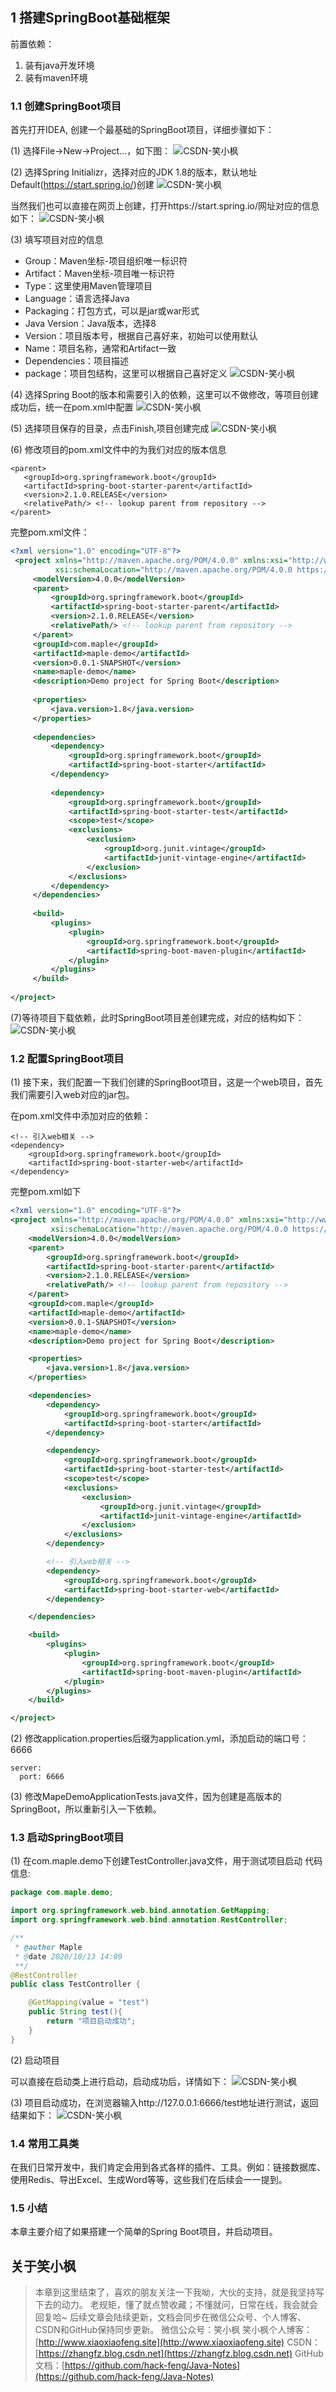 ## 1 搭建SpringBoot基础框架

前置依赖：

1. 装有java开发环境
2. 装有maven环境

### 1.1 创建SpringBoot项目

首先打开IDEA, 创建一个最基础的SpringBoot项目，详细步骤如下：

 (1) 选择File->New->Project...，如下图：
 ![CSDN-笑小枫](http://file.xiaoxiaofeng.site/blog/image/1.1-1.jpg)

 (2) 选择Spring Initializr，选择对应的JDK 1.8的版本，默认地址Default(https://start.spring.io/)创建
 ![CSDN-笑小枫](http://file.xiaoxiaofeng.site/blog/image/1.1-2.jpg)

 当然我们也可以直接在网页上创建，打开https://start.spring.io/网址对应的信息如下：
 ![CSDN-笑小枫](http://file.xiaoxiaofeng.site/blog/image/1.1-6.jpg)

 (3) 填写项目对应的信息

 * Group：Maven坐标-项目组织唯一标识符
 * Artifact：Maven坐标-项目唯一标识符
 * Type：这里使用Maven管理项目
 * Language：语言选择Java
 * Packaging：打包方式，可以是jar或war形式
 * Java Version：Java版本，选择8
 * Version：项目版本号，根据自己喜好来，初始可以使用默认
 * Name：项目名称，通常和Artifact一致
 * Dependencies：项目描述
 * package：项目包结构，这里可以根据自己喜好定义
   ![CSDN-笑小枫](http://file.xiaoxiaofeng.site/blog/image/1.1-3.jpg)

 (4) 选择Spring Boot的版本和需要引入的依赖，这里可以不做修改，等项目创建成功后，统一在pom.xml中配置
 ![CSDN-笑小枫](http://file.xiaoxiaofeng.site/blog/image/1.1-4.jpg)

 (5) 选择项目保存的目录，点击Finish,项目创建完成
 ![CSDN-笑小枫](http://file.xiaoxiaofeng.site/blog/image/1.1-5.jpg)

 (6) 修改项目的pom.xml文件中的<parent>为我们对应的版本信息

 ~~~
<parent>
    <groupId>org.springframework.boot</groupId>
    <artifactId>spring-boot-starter-parent</artifactId>
    <version>2.1.0.RELEASE</version>
    <relativePath/> <!-- lookup parent from repository -->
</parent>
 ~~~

完整pom.xml文件：

~~~xml
<?xml version="1.0" encoding="UTF-8"?>
 <project xmlns="http://maven.apache.org/POM/4.0.0" xmlns:xsi="http://www.w3.org/2001/XMLSchema-instance"
          xsi:schemaLocation="http://maven.apache.org/POM/4.0.0 https://maven.apache.org/xsd/maven-4.0.0.xsd">
     <modelVersion>4.0.0</modelVersion>
     <parent>
         <groupId>org.springframework.boot</groupId>
         <artifactId>spring-boot-starter-parent</artifactId>
         <version>2.1.0.RELEASE</version>
         <relativePath/> <!-- lookup parent from repository -->
     </parent>
     <groupId>com.maple</groupId>
     <artifactId>maple-demo</artifactId>
     <version>0.0.1-SNAPSHOT</version>
     <name>maple-demo</name>
     <description>Demo project for Spring Boot</description>
 
     <properties>
         <java.version>1.8</java.version>
     </properties>
 
     <dependencies>
         <dependency>
             <groupId>org.springframework.boot</groupId>
             <artifactId>spring-boot-starter</artifactId>
         </dependency>
 
         <dependency>
             <groupId>org.springframework.boot</groupId>
             <artifactId>spring-boot-starter-test</artifactId>
             <scope>test</scope>
             <exclusions>
                 <exclusion>
                     <groupId>org.junit.vintage</groupId>
                     <artifactId>junit-vintage-engine</artifactId>
                 </exclusion>
             </exclusions>
         </dependency>
     </dependencies>
 
     <build>
         <plugins>
             <plugin>
                 <groupId>org.springframework.boot</groupId>
                 <artifactId>spring-boot-maven-plugin</artifactId>
             </plugin>
         </plugins>
     </build>
 
</project>
~~~

 (7)等待项目下载依赖，此时SpringBoot项目差创建完成，对应的结构如下：
 ![CSDN-笑小枫](http://file.xiaoxiaofeng.site/blog/image/1.1-7.jpg)

### 1.2 配置SpringBoot项目

(1) 接下来，我们配置一下我们创建的SpringBoot项目，这是一个web项目，首先我们需要引入web对应的jar包。

在pom.xml文件中添加对应的依赖：

~~~
<!-- 引入web相关 -->
<dependency>
    <groupId>org.springframework.boot</groupId>
    <artifactId>spring-boot-starter-web</artifactId>
</dependency>
~~~

完整pom.xml如下

~~~xml
<?xml version="1.0" encoding="UTF-8"?>
<project xmlns="http://maven.apache.org/POM/4.0.0" xmlns:xsi="http://www.w3.org/2001/XMLSchema-instance"
         xsi:schemaLocation="http://maven.apache.org/POM/4.0.0 https://maven.apache.org/xsd/maven-4.0.0.xsd">
    <modelVersion>4.0.0</modelVersion>
    <parent>
        <groupId>org.springframework.boot</groupId>
        <artifactId>spring-boot-starter-parent</artifactId>
        <version>2.1.0.RELEASE</version>
        <relativePath/> <!-- lookup parent from repository -->
    </parent>
    <groupId>com.maple</groupId>
    <artifactId>maple-demo</artifactId>
    <version>0.0.1-SNAPSHOT</version>
    <name>maple-demo</name>
    <description>Demo project for Spring Boot</description>

    <properties>
        <java.version>1.8</java.version>
    </properties>

    <dependencies>
        <dependency>
            <groupId>org.springframework.boot</groupId>
            <artifactId>spring-boot-starter</artifactId>
        </dependency>

        <dependency>
            <groupId>org.springframework.boot</groupId>
            <artifactId>spring-boot-starter-test</artifactId>
            <scope>test</scope>
            <exclusions>
                <exclusion>
                    <groupId>org.junit.vintage</groupId>
                    <artifactId>junit-vintage-engine</artifactId>
                </exclusion>
            </exclusions>
        </dependency>

        <!-- 引入web相关 -->
        <dependency>
            <groupId>org.springframework.boot</groupId>
            <artifactId>spring-boot-starter-web</artifactId>
        </dependency>

    </dependencies>

    <build>
        <plugins>
            <plugin>
                <groupId>org.springframework.boot</groupId>
                <artifactId>spring-boot-maven-plugin</artifactId>
            </plugin>
        </plugins>
    </build>

</project>
~~~

(2) 修改application.properties后缀为application.yml，添加启动的端口号：6666

~~~
server:
  port: 6666
~~~

(3) 修改MapeDemoApplicationTests.java文件，因为创建是高版本的SpringBoot，所以重新引入一下依赖。

### 1.3 启动SpringBoot项目

(1) 在com.maple.demo下创建TestController.java文件，用于测试项目启动
代码信息:

~~~java
package com.maple.demo;

import org.springframework.web.bind.annotation.GetMapping;
import org.springframework.web.bind.annotation.RestController;

/**
 * @author Maple
 * @date 2020/10/13 14:09
 **/
@RestController
public class TestController {

    @GetMapping(value = "test")
    public String test(){
        return "项目启动成功";
    }
}
~~~

(2) 启动项目

可以直接在启动类上进行启动，启动成功后，详情如下：
 ![CSDN-笑小枫](http://file.xiaoxiaofeng.site/blog/image/1.3-1.jpg)

(3) 项目启动成功，在浏览器输入http://127.0.0.1:6666/test地址进行测试，返回结果如下：
 ![CSDN-笑小枫](http://file.xiaoxiaofeng.site/blog/image/1.3-2.jpg)

### 1.4 常用工具类

在我们日常开发中，我们肯定会用到各式各样的插件、工具。例如：链接数据库、使用Redis、导出Excel、生成Word等等，这些我们在后续会一一提到。

### 1.5 小结

本章主要介绍了如果搭建一个简单的Spring Boot项目，并启动项目。

## 关于笑小枫

> 本章到这里结束了，喜欢的朋友关注一下我呦，大伙的支持，就是我坚持写下去的动力。
> 老规矩，懂了就点赞收藏；不懂就问，日常在线，我会就会回复哈~
> 后续文章会陆续更新，文档会同步在微信公众号、个人博客、CSDN和GitHub保持同步更新。
> 微信公众号：笑小枫
> 笑小枫个人博客：[http://www.xiaoxiaofeng.site](http://www.xiaoxiaofeng.site)
> CSDN：[https://zhangfz.blog.csdn.net](https://zhangfz.blog.csdn.net)
> GitHub文档：[https://github.com/hack-feng/Java-Notes](https://github.com/hack-feng/Java-Notes) 